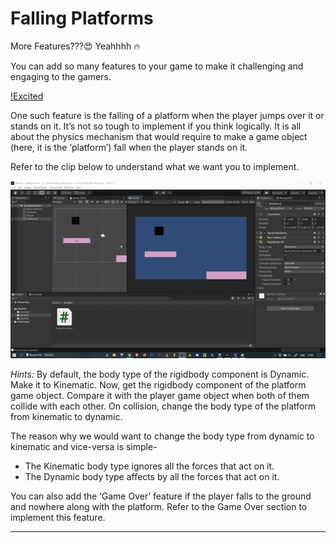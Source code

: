 # Falling Platforms

More Features???😍 Yeahhhh 🔥

You can add so many features to your game to make it challenging and engaging to the gamers. 

[!Excited](https://media.giphy.com/media/o75ajIFH0QnQC3nCeD/giphy.gif)

One such feature is the falling of a platform when the player jumps over it or stands on it. It’s not so tough to implement if you think logically. It is all about the physics mechanism that would require to make a game object (here, it is the ‘platform’) fall when the player stands on it. 

Refer to the clip below to understand what we want you to implement. 

![fall platform](./gifs/video.gif)

*Hints:* By default, the body type of the rigidbody component is Dynamic. Make it to Kinematic. Now, get the rigidbody component of the platform game object. Compare it with the player game object when both of them collide with each other. On collision, change the body type of the platform from kinematic to dynamic.

The reason why we would want to change the body type from dynamic to kinematic and vice-versa is simple-

- The Kinematic body type ignores all the forces that act on it.
- The Dynamic body type affects by all the forces that act on it.

You can also add the ‘Game Over’ feature if the player falls to the ground and nowhere along with the platform. Refer to the Game Over section to implement this feature.

---
